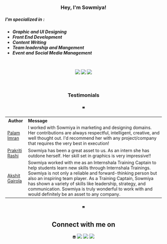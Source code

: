<h3 align="center"> Hey, I'm Sowmiya!</h3>
<p align="centre"> 
<h5>I'm specialized in :<h5>
  <ul><b>
    <li> Graphic and UI  Designing </li>
    <li> Front End Development </li>
    <li> Content Writing </li>
    <li>Team leadership and Mangement</li> 
    <li> Event and Social Media Management </li>
  </ul></b>
</p>

<br>

<p align="center">
  <img width="48%" src="https://github-readme-streak-stats.herokuapp.com/?user=sowmiyavenkatesan&theme=tokyonight" />
  <img width="48%" src="https://github-readme-stats.vercel.app/api?username=sowmiya-venkatesan&show_icons=true&theme=tokyonight" />
    <img width="48%" src="https://github-readme-stats.vercel.app/api/top-langs/?username=sowmiya-venkatesan&show_icons=true&theme=tokyonight" />
   
</p>
<p align="center">

</p>

<br> 
<h3 align="center">Testimonials</h3>
<h3 align="center">❝</h3>

<table>
  <tr>
    <th>Author</th>
    <th align ="left">Message</th>
  </tr>
  <tr>
    <td><a target="_blank" href="https://www.linkedin.com/in/palem-imran-27678b148/">Palam Imran</a></td>
    <td>I worked with Sowmiya in marketing and designing domains. Her contributions are always respectful, intelligent, creative, and well thought out. I'd recommend her with any project/company that requires the very best in execution!</td>
  </tr>
 <tr>
    <td><a target="_blank" href="https://www.linkedin.com/in/prakriti-rashi-she-her-89050290/">Prakriti Rashi</a></td>
    <td>Sowmiya has been a great asset to us. As an intern she has outdone herself. Her skill set in graphics is very impressive!!</td>
  </tr>
 <tr>
    <td><a target="_blank" href="https://www.linkedin.com/in/akshit-gairola-4447109b/">Akshit Gairola</a></td>
    <td>Sowmiya worked with me as an Internshala Training Captain to help students learn new skills through Internshala Trainings. Sowmiya is not only a reliable and forward-thinking person but also an inspiring team player. As a Training Captain, Sowmiya has shown a variety of skills like leadership, strategy, and communication. Sowmiya is truly wonderful to work with and would definitely be an asset to any company.</td>
  </tr>
  </table>
<h3 align="center">❞</h3>

<h2 align="center">Connect with me on </h2>

<p align="center">
  <a target="_blank" href="https://www.linkedin.com/in/sowmiyavenkatesan/"><img width="2%" margin: "16px” padding:"0.5%" src="https://github.com/simple-icons/simple-icons/blob/develop/icons/linkedin.svg" /></a>
  <a target="_blank" href="https://www.behance.net/sowmiyavenkatesan/"><img width="2%" margin: "16px” padding:"0.5%" src="https://github.com/simple-icons/simple-icons/blob/develop/icons/behance.svg" /></a>
  <a target="_blank" href="https://twitter.com/sowmiya0611/"><img width="2%" margin: "16px” padding:"0.5%" src="https://github.com/simple-icons/simple-icons/blob/develop/icons/twitter.svg" /></a>
  <a target="_blank" href="https://www.instagram.com/sowmiya_dezigner/"><img width="2%" margin: "16px”  padding:"0.5%" src="https://github.com/simple-icons/simple-icons/blob/develop/icons/instagram.svg" /></a>
  
</p>

